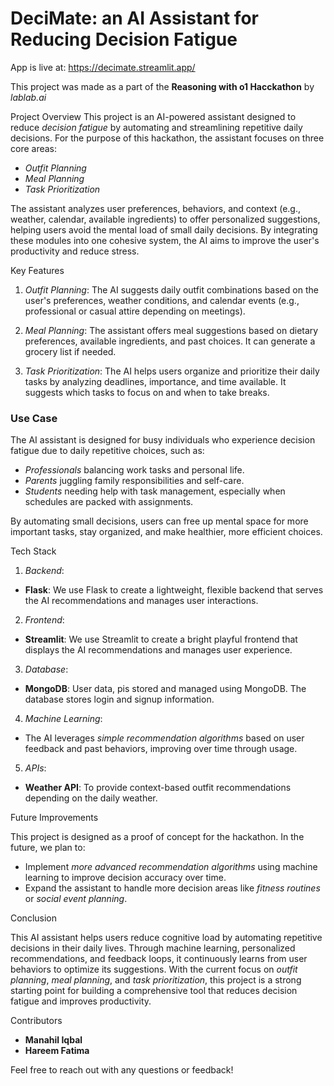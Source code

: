 # DeciMate: an AI Assistant for Reducing Decision Fatigue
App is live at: https://decimate.streamlit.app/

This project was made as a part of the **Reasoning with o1 Hacckathon** by *lablab.ai*

Project Overview
This project is an AI-powered assistant designed to reduce *decision fatigue* by automating and streamlining repetitive daily decisions. For the purpose of this hackathon, the assistant focuses on three core areas:
- *Outfit Planning*
- *Meal Planning*
- *Task Prioritization*

The assistant analyzes user preferences, behaviors, and context (e.g., weather, calendar, available ingredients) to offer personalized suggestions, helping users avoid the mental load of small daily decisions. By integrating these modules into one cohesive system, the AI aims to improve the user's productivity and reduce stress.

Key Features

1. *Outfit Planning*: The AI suggests daily outfit combinations based on the user's preferences, weather conditions, and calendar events (e.g., professional or casual attire depending on meetings).
   
2. *Meal Planning*: The assistant offers meal suggestions based on dietary preferences, available ingredients, and past choices. It can generate a grocery list if needed.
   
3. *Task Prioritization*: The AI helps users organize and prioritize their daily tasks by analyzing deadlines, importance, and time available. It suggests which tasks to focus on and when to take breaks.

### Use Case

The AI assistant is designed for busy individuals who experience decision fatigue due to daily repetitive choices, such as:
- *Professionals* balancing work tasks and personal life.
- *Parents* juggling family responsibilities and self-care.
- *Students* needing help with task management, especially when schedules are packed with assignments.

By automating small decisions, users can free up mental space for more important tasks, stay organized, and make healthier, more efficient choices.


Tech Stack

1. *Backend*: 
- **Flask**: We use Flask to create a lightweight, flexible backend that serves the AI recommendations and manages user interactions.

2. *Frontend*: 
- **Streamlit**: We use Streamlit to create a bright playful frontend that displays the AI recommendations and manages user experience.
  
3. *Database*:
- **MongoDB**: User data, pis stored and managed using MongoDB. The database stores login and signup information.
  
4. *Machine Learning*:
- The AI leverages *simple recommendation algorithms* based on user feedback and past behaviors, improving over time through usage.
  
5. *APIs*:
- **Weather API**: To provide context-based outfit recommendations depending on the daily weather.


Future Improvements

This project is designed as a proof of concept for the hackathon. In the future, we plan to:
- Implement *more advanced recommendation algorithms* using machine learning to improve decision accuracy over time.
- Expand the assistant to handle more decision areas like *fitness routines* or *social event planning*.

Conclusion

This AI assistant helps users reduce cognitive load by automating repetitive decisions in their daily lives. Through machine learning, personalized recommendations, and feedback loops, it continuously learns from user behaviors to optimize its suggestions. With the current focus on *outfit planning*, *meal planning*, and *task prioritization*, this project is a strong starting point for building a comprehensive tool that reduces decision fatigue and improves productivity.


Contributors

- **Manahil Iqbal**
- **Hareem Fatima**

Feel free to reach out with any questions or feedback!
